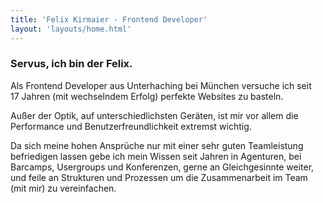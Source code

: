 ```yaml
---
title: 'Felix Kirmaier - Frontend Developer'
layout: 'layouts/home.html'
---
```

### Servus, ich bin der Felix.

Als Frontend Developer aus Unterhaching bei München versuche ich seit 17&nbsp;Jahren (mit&nbsp;wechselndem&nbsp;Erfolg) perfekte Websites zu basteln.

Außer der Optik, auf unterschiedlichsten Geräten, ist mir vor allem die Performance und Benutzerfreundlichkeit extremst wichtig.

Da sich meine hohen Ansprüche nur mit einer sehr guten Teamleistung befriedigen lassen gebe ich mein Wissen seit Jahren in Agenturen, bei Barcamps, Usergroups und Konferenzen, gerne an Gleichgesinnte weiter, und feile an Strukturen und Prozessen um die Zusammenarbeit im Team (mit mir) zu vereinfachen.